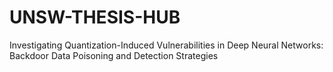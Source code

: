 # UNSW-THESIS-HUB
Investigating Quantization-Induced Vulnerabilities in Deep Neural Networks: Backdoor Data Poisoning and Detection Strategies 
